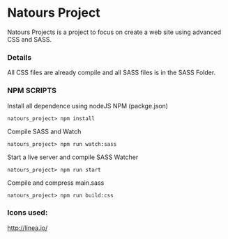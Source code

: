 # Natours Project

Natours Projects is a project to focus on create a web site using advanced CSS and SASS.

### Details

All CSS files are already compile and all SASS files is in the SASS Folder.

### NPM SCRIPTS

Install all dependence using nodeJS NPM (packge.json)
```
natours_project> npm install
```
Compile SASS and Watch
```
natours_project> npm run watch:sass
```
Start a live server and compile SASS Watcher
```
natours_project> npm run start
```
Compile and compress main.sass
```
natours_project> npm run build:css
```

### Icons used:
http://linea.io/